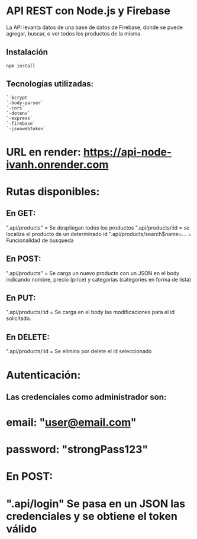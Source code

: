 # API REST con Node.js y Firebase 

La API levanta datos de una base de datos de Firebase, donde se puede agregar, buscar, o ver todos los productos de la misma.

## Instalación

```shell
npm install

```
## Tecnologías utilizadas: 
    `-bcrypt
    `-body-parser`
    `-cors`
    `-dotenv`
    `-express`
    `-firebase`
    `-jsonwebtoken`

# URL en render: https://api-node-ivanh.onrender.com

# Rutas disponibles:


## En GET:
".api/products" = Se despliegan todos los productos
".api/products/:id = se localiza el producto de un determinado id
".api/products/search$name=... = Funcionalidad de busqueda 

## En POST:
".api/products" = Se carga un nuevo producto con un JSON en el body indicando nombre, precio (price) y categorias (categories en forma de lista)

## En PUT:
".api/products/:id = Se carga en el body las modificaciones para el id solicitado.

## En DELETE:
".api/products/:id = Se elimina por delete el id seleccionado

# Autenticación:
## Las credenciales como administrador son: 

# email: "user@email.com"
# password: "strongPass123"

# En POST:
# ".api/login" Se pasa en un JSON las credenciales y se obtiene el token válido

